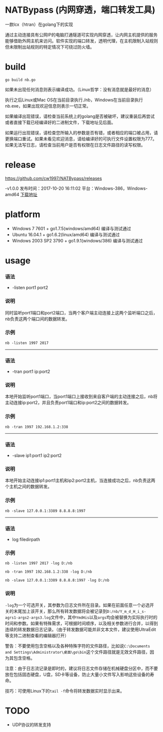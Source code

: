 # NATBypass (内网穿透，端口转发工具)
一款lcx（htran）在golang下的实现

通过主动连接具有公网IP的电脑打通隧道可实现内网穿透，让内网主机提供的服务能够借助外网主机来访问。软件实现的端口转发，透明代理，在主机限制入站规则但未限制出站规则的特定情况下可绕过防火墙。

# build
`go build nb.go`

如果未出现任何消息则表示编译成功。（Linux哲学：没有消息就是最好的消息）

执行之后Linux或Mac OS在当前目录执行./nb，Windows在当前目录执行nb.exe，如果出现欢迎信息则表示一切正常。

如果编译出现错误，请检查当前系统上的golang是否被破坏，建议重装后再尝试或者直接下载已经编译好的二进制文件，下载地址见后面。

如果运行出现错误，请检查您所输入的参数是否有错，或者相应的端口被占用，请更换端口重试。如果未看见欢迎消息，请给编译好的可执行文件设置权限为777。如果无法写日志，请检查当前用户是否有权限在日志文件路径的读写权限。

# release
https://github.com/cw1997/NATBypass/releases

-v1.0.0 发布时间：2017-10-20 16:11:02 平台：Windows-386，Windows-amd64 [下载地址](https://github.com/cw1997/NATBypass/releases/tag/v1.0.0) 

# platform
- Windows 7 7601 + go1.7.5(windows/amd64) 编译与测试通过
- Ubuntu 16.04.1 + go1.6.2(linux/amd64) 编译与测试通过
- Windows 2003 SP2 3790 + go1.9.1(windows/386) 编译与测试通过

# usage

### 语法
- -listen port1 port2 

### 说明
同时监听port1端口和port2端口，当两个客户端主动连接上这两个监听端口之后，nb负责这两个端口间的数据转发。

### 示例
`nb -listen 1997 2017`

---

### 语法
- -tran port1 ip:port2 

### 说明
本地开始监听port1端口，当port1端口上接收到来自客户端的主动连接之后，nb将主动连接ip:port2，并且负责port1端口和ip:port2之间的数据转发。

### 示例
`nb -tran 1997 192.168.1.2:338`

---

### 语法
- -slave ip1:port1 ip2:port2

### 说明
本地开始主动连接ip1:port1主机和ip2:port2主机，当连接成功之后，nb负责这两个主机之间的数据转发。

### 示例
`nb -slave 127.0.0.1:3389 8.8.8.8:1997`

---

### 语法
- log filedirpath

### 示例
`nb -listen 1997 2017 -log D:/nb`

`nb -tran 1997 192.168.1.2:338 -log D:/nb`

`nb -slave 127.0.0.1:3389 8.8.8.8:1997 -log D:/nb`

### 说明
`-log`为一个可选开关，其参数为日志文件所在目录。如果在前面任意一个必选开关的末尾加上该开关，那么所有转发数据将会被记录到`D:/nb/Y_m_d_H_i_s-agrs1-args2-args3.log`文件中，其中`YmdHis`以及`args`均会被替换为实际执行时的时间和参数。如果有特殊需求，可根据时间顺序，以及相关参数进行合并，以得到连续的转发数据日志记录。（由于转发数据可能并非文本文件，建议使用UltraEdit等支持二进制查看的编辑器打开）

警告：不要使用包含空格以及各种特殊字符的文件路径，比如说`C:\Documents and Settings\Administrator\桌面\go\bin`这个文件路径就是无效文件路径，因为其包含空格。

注意：由于日志流记录是即时的，建议将日志文件存储在机械硬盘分区中，而不要放在包括固态硬盘，U盘，SD卡等设备，防止大量小文件写入影响这些设备的寿命。

技巧：可使用Linux下的`tail -f`命令将转发数据实时显示出来。

# TODO
- UDP协议的转发支持
